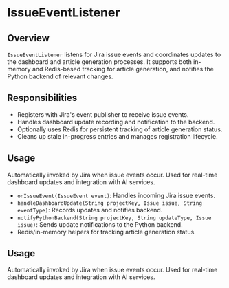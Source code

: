 # IssueEventListener

## Overview

`IssueEventListener` listens for Jira issue events and coordinates updates to the dashboard and article generation processes. It supports both in-memory and Redis-based tracking for article generation, and notifies the Python backend of relevant changes.

## Responsibilities

- Registers with Jira's event publisher to receive issue events.
- Handles dashboard update recording and notification to the backend.
- Optionally uses Redis for persistent tracking of article generation status.
- Cleans up stale in-progress entries and manages registration lifecycle.

## Usage

Automatically invoked by Jira when issue events occur. Used for real-time dashboard updates and integration with AI services.
- `onIssueEvent(IssueEvent event)`: Handles incoming Jira issue events.
- `handleDashboardUpdate(String projectKey, Issue issue, String eventType)`: Records updates and notifies backend.
- `notifyPythonBackend(String projectKey, String updateType, Issue issue)`: Sends update notifications to the Python backend.
- Redis/in-memory helpers for tracking article generation status.

## Usage

Automatically invoked by Jira when issue events occur. Used for real-time dashboard updates and integration with AI services.

